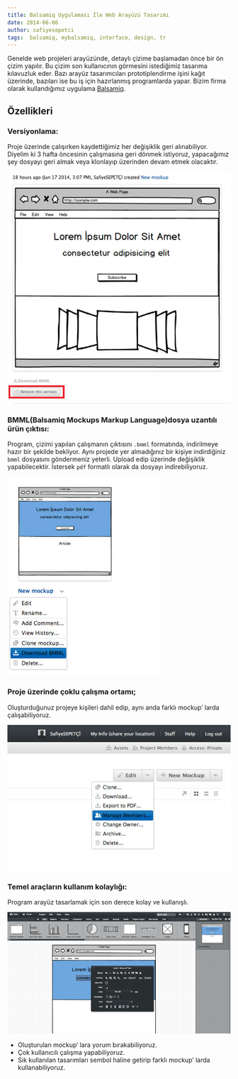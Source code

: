 ```yaml
---
title: Balsamiq Uygulaması İle Web Arayüzü Tasarımı
date: 2014-06-06
author: safiyesepetci
tags:  balsamiq, mybalsamiq, interface, design, tr
---
```

Genelde web projeleri arayüzünde, detaylı çizime başlamadan önce bir ön çizim yapılır. Bu çizim son kullanıcının görmesini istediğimiz tasarıma kılavuzluk eder. Bazı arayüz tasarımcıları prototiplendirme işini kağıt üzerinde, bazıları ise bu iş için hazırlanmış programlarda yapar. Bizim firma olarak kullandığımız uygulama [Balsamiq](http://www.mybalsamiq.com).

## Özellikleri

### Versiyonlama:

Proje üzerinde çalışırken kaydettiğimiz her değişiklik geri alınabiliyor. Diyelim ki 3 hafta öncesinin çalışmasına geri dönmek istiyoruz, yapacağımız şey dosyayı geri almak veya klonlayıp üzerinden devam etmek olacaktır.

![Balsamiq Application](../assets/images/articles/2014-06-06-balsamiq-app/balsamiq1.jpg)
### BMML(Balsamiq Mockups Markup Language)dosya uzantılı ürün çıktısı:

Program, çizimi yapılan çalışmanın çıktısını `.bmml` formatında, indirilmeye hazır bir şekilde bekliyor. Aynı projede yer almadığınız bir kişiye indirdiğiniz `bmml` dosyasını göndermeniz yeterli. Upload edip üzerinde değişiklik yapabilecektir. İstersek `pdf` formatlı olarak da dosyayı indirebiliyoruz.

![Balsamiq Application](../assets/images/articles/2014-06-06-balsamiq-app/balsamiq2.jpg)
### Proje üzerinde çoklu çalışma ortamı;

Oluşturduğunuz projeye kişileri dahil edip, aynı anda farklı mockup’ larda çalışabiliyoruz.

![Balsamiq Application](../assets/images/articles/2014-06-06-balsamiq-app/balsamiq3.jpg)
### Temel araçların kullanım kolaylığı:

Program arayüz tasarlamak için son derece kolay ve kullanışlı.

![Balsamiq Application](../assets/images/articles/2014-06-06-balsamiq-app/balsamiq4.jpg)

- Oluşturulan mockup‘ lara yorum bırakabiliyoruz.
- Çok kullanıcılı çalışma yapabiliyoruz.
- Sık kullanılan tasarımları sembol haline getirip farklı mockup’ larda kullanabiliyoruz.

